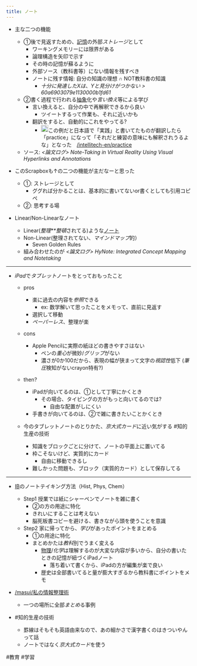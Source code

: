 ```yaml
---
title: ノート
---
```


* 主な二つの機能
  
  * ①後で見返すための、[記憶](%E8%A8%98%E6%86%B6.md)の外部*ストレージ*として
    * ワーキングメモリーには限界がある
    * 論理構造を矢印で示す
    * その時の記憶が蘇るように
    * 外部ソース（教科書等）にない情報を残すべき
    * ノートに残す情報: 自分の知識の理想 ∩ NOT教科書の知識
      * *十分に発達したXは、Yと見分けがつかない > 60a6903079e1130000b1fd61*
  * ②書く過程で行われる[抽象](%E6%8A%BD%E8%B1%A1.md)化や*言い換え*等による学び
    * 言い換えると、自分の中で再解釈できるから良い
      * ツイートするって作業も、それに近いかも
    * 翻訳をすると、自動的にこれをやってる?
      * <img src='https://scrapbox.io/api/pages/blu3mo-public/nishio/icon' alt='nishio.icon' height="19.5"/>この例だと日本語で「実践」と書いてたものが翻訳したら「practice」になって「それだと練習の意味にも解釈されうるよな」となった　[/intellitech-en/practice](https://scrapbox.io/intellitech-en/practice)
  * ソース: *\<論文ログ> Note-Taking in Virtual Reality Using Visual Hyperlinks and Annotations*
* このScrapboxも↑の二つの機能が主だなーと思った
  
  * ①: ストレージとして
    * ググれば分かることは、基本的に書いてないor書くとしても引用コピペ
  * ②: 思考する場
* Linear/Non-Linearなノート
  
  * Linear(*整理**整頓*されてる)ような[ノート](%E3%83%8E%E3%83%BC%E3%83%88.md)
  * Non-Linear(整理されてない、*マインドマップ*的）
    * Seven Golden Rules
  * 組み合わせたのが *\<論文ログ> HyNote: Integrated Concept Mapping and Notetaking*

---

* *iPad*で*タブレット*ノートをとっておもったこと
  * pros
    
    * 楽に過去の内容を*参照*できる
      * ex: 数学解いて思ったことをメモって、直前に見返す
    * 選択して移動
    * *ペーパーレス*、整理が楽
  * cons
    
    * Apple Pencilに実際の紙ほどの書きやすさはない
      * ペンの*重心*が微妙/*グリップ*がない
      * 濃さが0か100だから、表現の幅が狭まって文字の*視認性*低下 (*筆圧*検知がないcrayon特有?)
  * then?
    
    * iPadが向いてるのは、①として丁寧にかくとき
      * その場合、タイピングの方がもっと向いてるのでは?
        * 自由な配置がしにくい
    * 手書きが向いてるのは、②で雑に書きたいことかくとき
  * 今のタブレットノートのとりかた、*京大式カード*に近い気がする #知的生産の技術
    
    * 知識をブロックごとに分けて、ノートの平面上に置いてる
    * 枠こそないけど、実質的にカード
      * 自由に移動できるし
    * 難しかった問題も、ブロック（実質的カード）として保存してる

---

* [IB](IB.md)のノートテイキング方法（Hist, Phys, Chem）
  
  * Step1 授業では紙にシャーペンでノートを雑に書く
    * ②の方の用途に特化
    * きれいにすることは考えない
    * 脳死板書コピーを避ける、書きながら頭を使うことを意識
  * Step2 家に帰ってから、*学び*があったポイントをまとめる
    * ①の用途に特化
    * まとめかたは*教科*別でうまく変える
      * [物理](%E7%89%A9%E7%90%86.md)/*化学*は理解するのが大変な内容が多いから、自分の書いたときの記憶が紐づくiPadノート
        * 落ち着いて書くから、iPadの方が編集が楽で良い
      * 歴史は全部書いてると量が膨大すぎるから教科書にポイントをメモ
* [/masui/私の情報整理術](https://scrapbox.io/masui/私の情報整理術)
  
  * 一つの場所に全部*まとめ*る事例
* \#知的生産の技術
  
  * 罫線はそもそも英語由来なので、あの細かさで漢字書くのはきついやんって話
  * ノートではなく*京大式カード*を使う

\#教育 #学習
